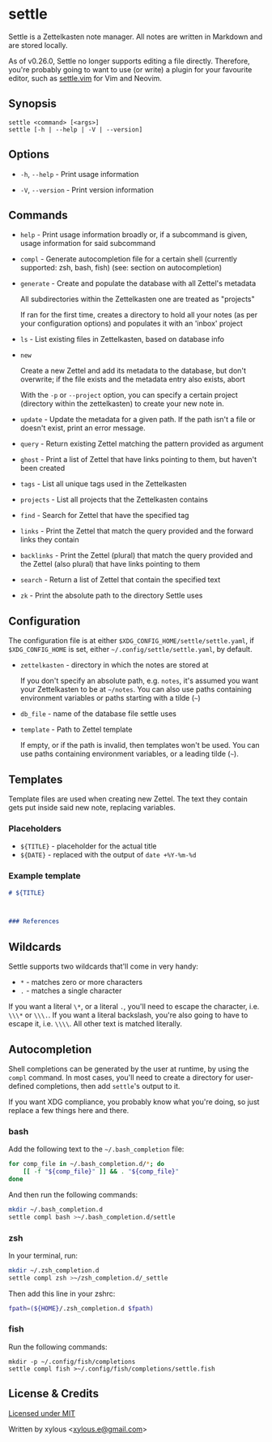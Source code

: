 # settle

Settle is a Zettelkasten note manager. All notes are written in Markdown and are
stored locally.

As of v0.26.0, Settle no longer supports editing a file directly.
Therefore, you're probably going to want to use (or write) a plugin for your
favourite editor, such as [settle.vim](https://github.com/xylous/settle.vim) for
Vim and Neovim.

## Synopsis

```
settle <command> [<args>]
settle [-h | --help | -V | --version]
```

## Options

- `-h`, `--help` - Print usage information

- `-V`, `--version` - Print version information

## Commands

- `help` - Print usage information broadly or, if a subcommand is given, usage
    information for said subcommand

- `compl` - Generate autocompletion file for a certain shell (currently
    supported: zsh, bash, fish) (see: section on autocompletion)

- `generate` - Create and populate the database with all Zettel's metadata

    All subdirectories within the Zettelkasten one are treated as "projects"

    If ran for the first time, creates a directory to hold all your notes (as
    per your configuration options) and populates it with an 'inbox' project

- `ls` - List existing files in Zettelkasten, based on database info

- `new`

    Create a new Zettel and add its metadata to the database, but don't
    overwrite; if the file exists and the metadata entry also exists, abort

    With the `-p` or `--project` option, you can specify a certain project
    (directory within the zettelkasten) to create your new note in.

- `update` - Update the metadata for a given path. If the path isn't a file or
    doesn't exist, print an error message.

- `query` - Return existing Zettel matching the pattern provided as argument

- `ghost` - Print a list of Zettel that have links pointing to them, but haven't
    been created

- `tags` - List all unique tags used in the Zettelkasten

- `projects` - List all projects that the Zettelkasten contains

- `find` - Search for Zettel that have the specified tag

- `links` - Print the Zettel that match the query provided and the forward links
    they contain

- `backlinks` - Print the Zettel (plural) that match the query provided and the
    Zettel (also plural) that have links pointing to them

- `search` - Return a list of Zettel that contain the specified text

- `zk` - Print the absolute path to the directory Settle uses

## Configuration

The configuration file is at either `$XDG_CONFIG_HOME/settle/settle.yaml`, if
`$XDG_CONFIG_HOME` is set, either `~/.config/settle/settle.yaml`, by default.

- `zettelkasten` - directory in which the notes are stored at

    If you don't specify an absolute path, e.g. `notes`, it's assumed you want
    your Zettelkasten to be at `~/notes`. You can also use paths containing
    environment variables or paths starting with a tilde (`~`)

- `db_file` - name of the database file settle uses

- `template` - Path to Zettel template

    If empty, or if the path is invalid, then templates won't be used. You can
    use paths containing environment variables, or a leading tilde (`~`).

## Templates

Template files are used when creating new Zettel. The text they contain gets put
inside said new note, replacing variables.

### Placeholders

- `${TITLE}` - placeholder for the actual title
- `${DATE}` - replaced with the output of `date +%Y-%m-%d`

### Example template

```md
# ${TITLE}



### References


```

## Wildcards

Settle supports two wildcards that'll come in very handy:

- `*` - matches zero or more characters
- `.` - matches a single character

If you want a literal `\*`, or a literal `.`, you'll need to escape the
character, i.e. `\\\*` or `\\\.`. If you want a literal backslash, you're also going
to have to escape it, i.e. `\\\\`. All other text is matched literally.

## Autocompletion

Shell completions can be generated by the user at runtime, by using the `compl`
command. In most cases, you'll need to create a directory for user-defined
completions, then add `settle`'s output to it.

If you want XDG compliance, you probably know what you're doing, so just replace
a few things here and there.

### bash

Add the following text to the `~/.bash_completion` file:

```bash
for comp_file in ~/.bash_completion.d/*; do
    [[ -f "${comp_file}" ]] && . "${comp_file}"
done
```

And then run the following commands:

```bash
mkdir ~/.bash_completion.d
settle compl bash >~/.bash_completion.d/settle
```

### zsh

In your terminal, run:

```zsh
mkdir ~/.zsh_completion.d
settle compl zsh >~/zsh_completion.d/_settle
```

Then add this line in your zshrc:

```zsh
fpath=(${HOME}/.zsh_completion.d $fpath)
```

### fish

Run the following commands:

```fish
mkdir -p ~/.config/fish/completions
settle compl fish >~/.config/fish/completions/settle.fish
```

## License & Credits

[Licensed under MIT](../LICENSE)

Written by xylous \<xylous.e@gmail.com\>
